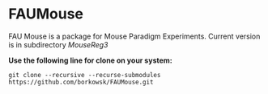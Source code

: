 # FAUMouse
FAU Mouse is a package for Mouse Paradigm Experiments.
Current version is in subdirectory _MouseReg3_

**Use the following line for clone on your system:**

```
git clone --recursive --recurse-submodules https://github.com/borkowsk/FAUMouse.git
```
